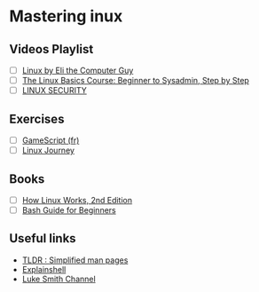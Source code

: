 # Mastering inux

## Videos Playlist
- [ ] [Linux by Eli the Computer Guy](https://www.youtube.com/playlist?list=PLD6B6473ACF32C59D)
- [ ] [The Linux Basics Course: Beginner to Sysadmin, Step by Step](https://www.youtube.com/playlist?list=PLtK75qxsQaMLZSo7KL-PmiRarU7hrpnwK)
- [ ] [LINUX SECURITY](https://www.youtube.com/playlist?list=PLAcZG2tMJuWT67HWWpUpp9OVdXpMVvdTa)

## Exercises
- [ ] [GameScript (fr)](https://github.com/justUmen/GameScript)
- [ ] [Linux Journey](https://linuxjourney.com/)

## Books
 - [ ] [How Linux Works, 2nd Edition](https://github.com/KnowNo/How-Linux-Works-2nd-Edition/blob/master/How.Linux.Works.What.Every.Superuser.Should.Know.2nd.Edition.PDF.pdf)
 - [ ] [Bash Guide for Beginners](http://www.tldp.org/LDP/Bash-Beginners-Guide/html/)

## Useful links

- [TLDR : Simplified man pages](https://tldr.ostera.io/)
- [Explainshell](https://explainshell.com/)
- [Luke Smith Channel](https://www.youtube.com/channel/UC2eYFnH61tmytImy1mTYvhA)


